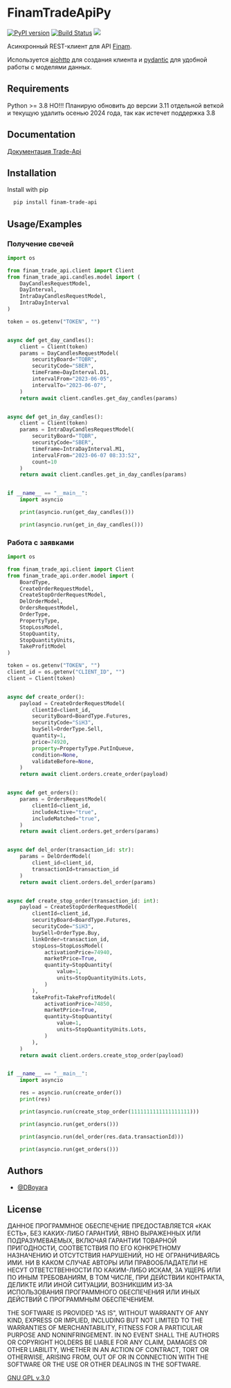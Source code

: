 
# FinamTradeApiPy

[![PyPI version](https://img.shields.io/pypi/v/finam-trade-api.svg)](https://pypi.python.org/pypi/finam-trade-api/)
[![Build Status](https://github.com/DBoyara/FinamTradeApiPy/workflows/CodeQL/badge.svg)](https://github.com/DBoyara/FinamTradeApiPy/actions)
<a href="https://codeclimate.com/github/DBoyara/FinamTradeApiPy/maintainability"><img src="https://api.codeclimate.com/v1/badges/8ecc913021ba859872ac/maintainability" /></a>

Асинхронный REST-клиент для API [Finam](https://finamweb.github.io/trade-api-docs).

Используется [aiohttp](https://github.com/aio-libs/aiohttp) для создания клиента и [pydantic](https://github.com/pydantic/pydantic) для удобной работы с моделями данных.


## Requirements
Python >= 3.8 НО!!! Планирую обновить до версии 3.11 отдельной веткой и текущую удалить осенью 2024 года, так как истечет поддержка 3.8

## Documentation

[Документация Trade-Api](https://trade-api.finam.ru/swagger/index.html)


## Installation

Install with pip

```bash
  pip install finam-trade-api
```
    
## Usage/Examples

### Получение свечей

```python
import os

from finam_trade_api.client import Client
from finam_trade_api.candles.model import (
    DayCandlesRequestModel, 
    DayInterval, 
    IntraDayCandlesRequestModel, 
    IntraDayInterval
)

token = os.getenv("TOKEN", "")


async def get_day_candles():
    client = Client(token)
    params = DayCandlesRequestModel(
        securityBoard="TQBR",
        securityCode="SBER",
        timeFrame=DayInterval.D1,
        intervalFrom="2023-06-05",
        intervalTo="2023-06-07",
    )
    return await client.candles.get_day_candles(params)


async def get_in_day_candles():
    client = Client(token)
    params = IntraDayCandlesRequestModel(
        securityBoard="TQBR",
        securityCode="SBER",
        timeFrame=IntraDayInterval.M1,
        intervalFrom="2023-06-07 08:33:52",
        count=10
    )
    return await client.candles.get_in_day_candles(params)


if __name__ == "__main__":
    import asyncio

    print(asyncio.run(get_day_candles()))

    print(asyncio.run(get_in_day_candles()))
```

### Работа с заявками

```python
import os

from finam_trade_api.client import Client
from finam_trade_api.order.model import (
    BoardType,
    CreateOrderRequestModel,
    CreateStopOrderRequestModel,
    DelOrderModel,
    OrdersRequestModel,
    OrderType,
    PropertyType,
    StopLossModel,
    StopQuantity,
    StopQuantityUnits,
    TakeProfitModel
)

token = os.getenv("TOKEN", "")
client_id = os.getenv("CLIENT_ID", "")
client = Client(token)


async def create_order():
    payload = CreateOrderRequestModel(
        clientId=client_id,
        securityBoard=BoardType.Futures,
        securityCode="SiH3",
        buySell=OrderType.Sell,
        quantity=1,
        price=74920,
        property=PropertyType.PutInQueue,
        condition=None,
        validateBefore=None,
    )
    return await client.orders.create_order(payload)


async def get_orders():
    params = OrdersRequestModel(
        clientId=client_id,
        includeActive="true",
        includeMatched="true",
    )
    return await client.orders.get_orders(params)


async def del_order(transaction_id: str):
    params = DelOrderModel(
        client_id=client_id,
        transactionId=transaction_id
    )
    return await client.orders.del_order(params)


async def create_stop_order(transaction_id: int):
    payload = CreateStopOrderRequestModel(
        clientId=client_id,
        securityBoard=BoardType.Futures,
        securityCode="SiH3",
        buySell=OrderType.Buy,
        linkOrder=transaction_id,
        stopLoss=StopLossModel(
            activationPrice=74940,
            marketPrice=True,
            quantity=StopQuantity(
                value=1,
                units=StopQuantityUnits.Lots,
            )
        ),
        takeProfit=TakeProfitModel(
            activationPrice=74850,
            marketPrice=True,
            quantity=StopQuantity(
                value=1,
                units=StopQuantityUnits.Lots,
            )
        ),
    )
    return await client.orders.create_stop_order(payload)


if __name__ == "__main__":
    import asyncio

    res = asyncio.run(create_order())
    print(res)

    print(asyncio.run(create_stop_order(1111111111111111111)))

    print(asyncio.run(get_orders()))

    print(asyncio.run(del_order(res.data.transactionId)))

    print(asyncio.run(get_orders()))
```


## Authors

- [@DBoyara](https://www.github.com/DBoyara)


## License

ДАННОЕ ПРОГРАММНОЕ ОБЕСПЕЧЕНИЕ ПРЕДОСТАВЛЯЕТСЯ «КАК ЕСТЬ», БЕЗ КАКИХ-ЛИБО ГАРАНТИЙ, ЯВНО ВЫРАЖЕННЫХ ИЛИ ПОДРАЗУМЕВАЕМЫХ, ВКЛЮЧАЯ ГАРАНТИИ ТОВАРНОЙ ПРИГОДНОСТИ, СООТВЕТСТВИЯ ПО ЕГО КОНКРЕТНОМУ НАЗНАЧЕНИЮ И ОТСУТСТВИЯ НАРУШЕНИЙ, НО НЕ ОГРАНИЧИВАЯСЬ ИМИ. НИ В КАКОМ СЛУЧАЕ АВТОРЫ ИЛИ ПРАВООБЛАДАТЕЛИ НЕ НЕСУТ ОТВЕТСТВЕННОСТИ ПО КАКИМ-ЛИБО ИСКАМ, ЗА УЩЕРБ ИЛИ ПО ИНЫМ ТРЕБОВАНИЯМ, В ТОМ ЧИСЛЕ, ПРИ ДЕЙСТВИИ КОНТРАКТА, ДЕЛИКТЕ ИЛИ ИНОЙ СИТУАЦИИ, ВОЗНИКШИМ ИЗ-ЗА ИСПОЛЬЗОВАНИЯ ПРОГРАММНОГО ОБЕСПЕЧЕНИЯ ИЛИ ИНЫХ ДЕЙСТВИЙ С ПРОГРАММНЫМ ОБЕСПЕЧЕНИЕМ.

THE SOFTWARE IS PROVIDED "AS IS", WITHOUT WARRANTY OF ANY KIND, EXPRESS OR IMPLIED, INCLUDING BUT NOT LIMITED TO THE WARRANTIES OF MERCHANTABILITY, FITNESS FOR A PARTICULAR PURPOSE AND NONINFRINGEMENT. IN NO EVENT SHALL THE AUTHORS OR COPYRIGHT HOLDERS BE LIABLE FOR ANY CLAIM, DAMAGES OR OTHER LIABILITY, WHETHER IN AN ACTION OF CONTRACT, TORT OR OTHERWISE, ARISING FROM, OUT OF OR IN CONNECTION WITH THE SOFTWARE OR THE USE OR OTHER DEALINGS IN THE SOFTWARE.

[GNU GPL v.3.0](https://choosealicense.com/licenses/gpl-3.0/)

